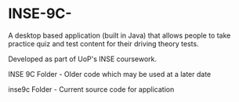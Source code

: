 # INSE-9C-

A desktop based application (built in Java) that allows people to take practice quiz and test content for their driving theory tests. 

Developed as part of UoP's INSE coursework.

INSE 9C Folder - Older code which may be used at a later date

inse9c Folder - Current source code for application

